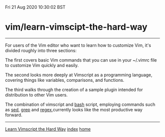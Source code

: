 Fri 21 Aug 2020 10:30:02 BST

# vim/learn-vimscipt-the-hard-way

___
For users of the Vim editor who want to learn how to customize Vim, it's divided roughly into three sections:

The first covers basic Vim commands that you can use in your ~/.vimrc file to customize Vim quickly and easily.

The second looks more deeply at Vimscript as a programming language, covering things like variables, comparisons, and functions.

The third walks through the creation of a sample plugin intended for distribution to other Vim users.

The combination of vimscript and [bash](URL) script, employing commands such as [sed](./sed-eg.md), [grep](./grep-eg.md) and [regex](./regex.md),currently looks like the most productive way forward. 

___

[Learn Vimscript the Hard Way](https://learnvimscriptthehardway.stevelosh.com/) 
[index](./index-file.md)
[home](./home.md)

